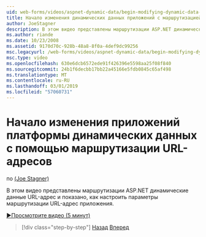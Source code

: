 ```yaml
---
uid: web-forms/videos/aspnet-dynamic-data/begin-modifying-dynamic-data-applications-with-url-routing
title: Начало изменения динамических данных приложений с маршрутизацией URL-адрес | Документация Майкрософт
author: JoeStagner
description: В этом видео представлены маршрутизации ASP.NET динамические данные URL-адрес и показано, как настроить параметры маршрутизации URL-адрес приложения.
ms.author: riande
ms.date: 10/23/2008
ms.assetid: 9170d70c-928b-48a8-8f0a-4def9dc99256
msc.legacyurl: /web-forms/videos/aspnet-dynamic-data/begin-modifying-dynamic-data-applications-with-url-routing
msc.type: video
ms.openlocfilehash: 630e6dcb6572ede91f426396e5598aa25f08f840
ms.sourcegitcommit: 24b1f6decbb17bb22a45166e5fdb0845c65af498
ms.translationtype: MT
ms.contentlocale: ru-RU
ms.lasthandoff: 03/01/2019
ms.locfileid: "57060731"
---
```

<a name="begin-modifying-dynamic-data-applications-with-url-routing"></a>Начало изменения приложений платформы динамических данных с помощью маршрутизации URL-адресов
====================
по [(Joe Stagner)](https://github.com/JoeStagner)

В этом видео представлены маршрутизации ASP.NET динамические данные URL-адрес и показано, как настроить параметры маршрутизации URL-адрес приложения.

[&#9654;Просмотрите видео (5 минут)](https://channel9.msdn.com/Blogs/ASP-NET-Site-Videos/begin-modifying-dynamic-data-applications-with-url-routing)

> [!div class="step-by-step"]
> [Назад](begin-editing-the-templates-in-aspnet-dynamic-data-applications.md)
> [Вперед](enable-in-line-editing-in-aspnet-dynamic-data-applications.md)

